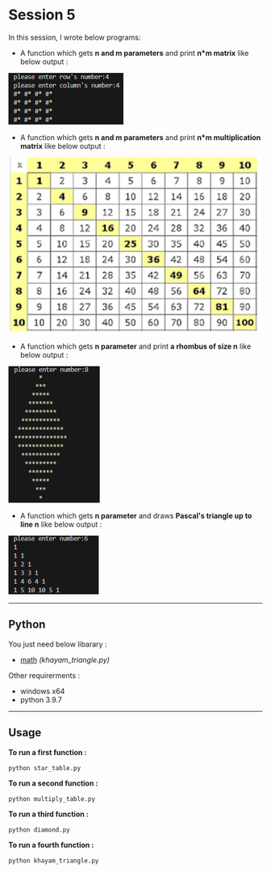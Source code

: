 # Session 5

In this session, I wrote below programs:

 - A function which gets **n and m parameters** and print **n*m matrix** like below output :


![screenshot](table.png)

- A function which gets **n and m parameters** and print **n*m multiplication matrix** like below output :


![screenshot](photo_5947562693529550724_y.jpg)

- A function which gets **n parameter** and print **a rhombus of size n** like below output :


![screenshot](Untitled.png)

- A function which gets **n parameter** and draws **Pascal's triangle up to line n** like below output :



![screenshot](khayam.png)

---

## Python

You just need below libarary :

- [math](https://www.w3schools.com/python/module_math.asp) *(khayam_triangle.py)*


 Other requirerments  :
 
 - windows x64
 - python 3.9.7

---

## Usage

**To run a first function :**

```
python star_table.py
```

**To run a second function :**

```
python multiply_table.py
```
**To run a third function :**

```
python diamond.py
```
**To run a fourth function :**

```
python khayam_triangle.py
```
